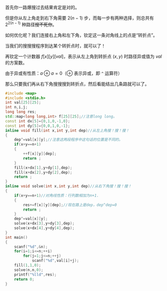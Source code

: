首先你一路爆搜过去结果肯定是对的。

但是你从左上角走到右下角需要 $2(n-1)$ 步，而每一步有两种选择，则总共有 $2^{2(n-1)}$ 种路径~~搜不死你~~。

如何优化呢？我们连接右上角和左下角，钦定这一条对角线上的点是“转折点”。

当我们的搜搜搜程序到达某个转折点时，就可以了！

再钦定一个计数器 $f[x][y][val]$，表示从左上角到转折点 $(x,y)$ 时路径异或值为 $val$ 的方案数。

由于异或有性质：$a\oplus a=0$（$\oplus$ 表示异或，即 `^` 运算符）

那么只要我们再从右下角搜搜搜到转折点，然后看能结出几条路就可以了。

```cpp
#include <map>
#include <stdio.h>
int val[25][25];
int n,i,j;
long long res;
std::map<long long,int> f[25][25];//注意long long。
const int dx[5]={0,1,0,-1,0};
const int dy[5]={0,0,1,0,-1};
inline void fill(int x,int y,int dep)//从左上角搜！搜！搜！
{
	dep^=val[x][y];//注意这两段程序中这句话的位置是不同的。
	if(x+y==n+1)
	{
		++f[x][y][dep];
		return ;
	}
	fill(x+dx[1],y+dy[1],dep);
	fill(x+dx[2],y+dy[2],dep);
	return ;
}
inline void solve(int x,int y,int dep)//从右下角搜！搜！搜！
{
	if(x+y==n+1)//对角线性质：行列数相加为n+1.
	{
		res+=f[x][y][dep];//现在路上是dep，dep^dep=0
		return ;
	}
	dep^=val[x][y];
	solve(x+dx[3],y+dy[3],dep);
	solve(x+dx[4],y+dy[4],dep);
}
int main()
{
	scanf("%d",&n);
	for(i=1;i<=n;++i)
		for(j=1;j<=n;++j)
			scanf("%d",val[i]+j);
	fill(1,1,0);
	solve(n,n,0);
	printf("%lld",res);
	return 0;
}
```